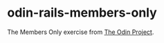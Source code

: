 # odin-rails-members-only

The Members Only exercise from [The Odin Project](https://goo.gl/O4TbYI).
